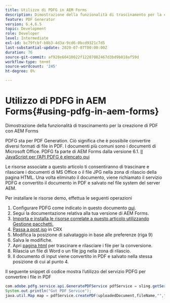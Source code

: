 ```yaml
---
title: Utilizzo di PDFG in AEM Forms
description: Dimostrazione della funzionalità di trascinamento per la creazione di PDF con AEM Forms
feature: PDF Generator
version: 6.4,6.5
topic: Development
role: Developer
level: Intermediate
exl-id: bc79fcbf-b8b3-4d3a-9cd6-0bcd9321c7d5
last-substantial-update: 2020-07-07T00:00:00Z
duration: 76
source-git-commit: af928e60410022f12207082467d3bd9b818af59d
workflow-type: tm+mt
source-wordcount: '245'
ht-degree: 0%

---
```


# Utilizzo di PDFG in AEM Forms{#using-pdfg-in-aem-forms}

Dimostrazione della funzionalità di trascinamento per la creazione di PDF con AEM Forms

PDFG sta per PDF Generation. Ciò significa che è possibile convertire diversi formati di file in PDF. I documenti più comuni sono i documenti di Microsoft Office. PDFG fa parte di AEM Forms dalla versione 6.1.
[Il JavaScript per l’API PDFG è elencato qui](https://www.adobe.io/experience-manager/reference-materials/6-5/forms/javadocs/index.html?com/adobe/fd/output/api/OutputService.html)

Le risorse associate a questo articolo ti consentiranno di trascinare e rilasciare i documenti di MS Office o il file JPG nella zona di rilascio della pagina HTML. Una volta eliminato il documento, viene richiamato il servizio PDFG e convertito il documento in PDF e salvato nel file system del server AEM.

Per installare le risorse demo, effettua le seguenti operazioni

1. Configurare PDFG come indicato in questo documento [qui](https://helpx.adobe.com/experience-manager/6-4/forms/using/install-configure-pdf-generator.html).
1. Segui la documentazione relativa alla tua versione di AEM Forms.
1. [Importa e installa le risorse correlate a questo articolo utilizzando Gestione pacchetti.](assets/createpdfgdemov2.zip)
1. [Passa a post.jsp](http://localhost:4502/apps/AemFormsSamples/components/createPDF/POST.jsp) in CRX
1. Modifica la posizione di salvataggio in base alle preferenze (riga 9)
1. Salva le modifiche.
1. Apri [pagina html](http://localhost:4502/content/DocumentServices/CreatePDFG.html) per trascinare e rilasciare i file per la conversione.
1. Rilascia un file di Word o un file jpg nella zona di rilascio.
1. Il documento di input viene convertito in PDF e salvato nella stessa posizione di cui al punto 4.

Il seguente snippet di codice mostra l’utilizzo del servizio PDFG per convertire i file in PDF

```java
com.adobe.pdfg.service.api.GeneratePDFService pdfService = sling.getService(com.adobe.pdfg.service.api.GeneratePDFService.class);
System.out.println("Got PDF Service");
java.util.Map map = pdfService.createPDF(uploadedDocument,fileName,"","Standard","No Security", null, null);
```

